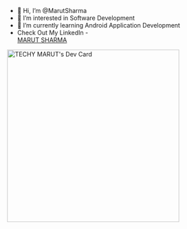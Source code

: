 - 👋 Hi, I’m @MarutSharma
- 👀 I’m interested in Software Development
- 🌱 I’m currently learning Android Application Development 
- Check Out My LinkedIn - <div class="badge-base LI-profile-badge" data-locale="en_US" data-size="medium" data-theme="dark" data-type="HORIZONTAL" data-vanity="marut-sharma" data-version="v1"><a class="badge-base__link LI-simple-link" href="https://in.linkedin.com/in/marut-sharma?trk=profile-badge">MARUT SHARMA</a></div>
              




<a href="https://app.daily.dev/techymarut"><img src="https://api.daily.dev/devcards/8e98dc21bbb04602b2021bbb90e902fb.png?r=v8c" width="400" alt="TECHY MARUT's Dev Card"/></a>





<!---
MarutSharma/MarutSharma is a ✨ special ✨ repository because its `README.md` (this file) appears on your GitHub profile.
You can click the Preview link to take a look at your changes.
--->
